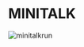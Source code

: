 # MINITALK

![minitalkrun](https://user-images.githubusercontent.com/52823519/124266232-aa4ea400-db71-11eb-908a-e1d2009d288d.gif)
